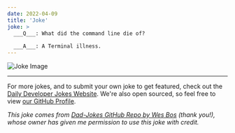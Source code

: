 ```yaml
---
date: 2022-04-09
title: 'Joke'
joke: >
  ___Q___: What did the command line die of?
  
  ___A___: A Terminal illness.
---
```



![Joke Image](https://private.xtrp.io/projects/DailyDeveloperJokes/public_image_server/images/5e1259924ce05.png)

---

For more jokes, and to submit your own joke to get featured, check out the [Daily Developer Jokes Website](https://dailydeveloperjokes.github.io/). We're also open sourced, so feel free to view [our GitHub Profile](https://github.com/dailydeveloperjokes).


_This joke comes from [Dad-Jokes GitHub Repo by Wes Bos](https://github.com/wesbos/dad-jokes) (thank you!), whose owner has given me permission to use this joke with credit._

<!--
Joke text:
**Q**: What did the command line die of?

**A**: A Terminal illness.
 -->


